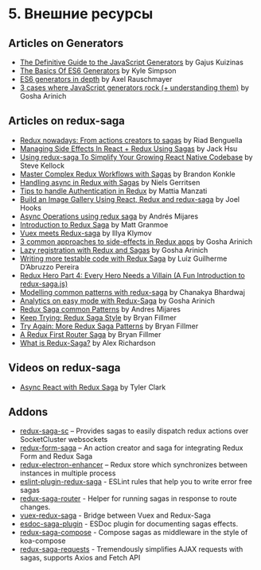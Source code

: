 # 5. Внешние ресурсы

## Articles on Generators

* [The Definitive Guide to the JavaScript Generators](https://github.com/gajus/gajus.com-blog/blob/master/posts/the-definitive-guide-to-the-javascript-generators/index.md) by Gajus Kuizinas
* [The Basics Of ES6 Generators](https://davidwalsh.name/es6-generators) by Kyle Simpson
* [ES6 generators in depth](http://www.2ality.com/2015/03/es6-generators.html) by Axel Rauschmayer
* [3 cases where JavaScript generators rock \(+ understanding them\)](https://goshakkk.name/javascript-generators-understanding-sample-use-cases/) by Gosha Arinich

## Articles on redux-saga

* [Redux nowadays: From actions creators to sagas](https://riad.blog/2015/12/28/redux-nowadays-from-actions-creators-to-sagas/) by Riad Benguella
* [Managing Side Effects In React + Redux Using Sagas](http://jaysoo.ca/2016/01/03/managing-processes-in-redux-using-sagas/) by Jack Hsu
* [Using redux-saga To Simplify Your Growing React Native Codebase](https://medium.com/infinite-red/using-redux-saga-to-simplify-your-growing-react-native-codebase-2b8036f650de#.7wl4wr1tk) by Steve Kellock
* [Master Complex Redux Workflows with Sagas](http://konkle.us/master-complex-redux-workflows-with-sagas/) by Brandon Konkle
* [Handling async in Redux with Sagas](http://wecodetheweb.com/2016/01/23/handling-async-in-redux-with-sagas/) by Niels Gerritsen
* [Tips to handle Authentication in Redux](https://medium.com/@MattiaManzati/tips-to-handle-authentication-in-redux-2-introducing-redux-saga-130d6872fbe7#.g49x2gj1g) by Mattia Manzati
* [Build an Image Gallery Using React, Redux and redux-saga](http://joelhooks.com/blog/2016/03/20/build-an-image-gallery-using-redux-saga/?utm_content=bufferbadc3&utm_medium=social&utm_source=twitter.com&utm_campaign=buffer) by Joel Hooks
* [Async Operations using redux saga](https://medium.com/@andresmijares25/async-operations-using-redux-saga-2ba02ae077b3#.556ey5blj) by Andrés Mijares
* [Introduction to Redux Saga](https://ohyayanotherblog.ghost.io/redux-saga-clock/) by Matt Granmoe
* [Vuex meets Redux-saga](https://medium.com/@xanf/vuex-meets-redux-saga-e9c6b46555e#.d4318am40) by Illya Klymov
* [3 common approaches to side-effects in Redux apps](https://goshakkk.name/redux-side-effect-approaches/) by Gosha Arinich
* [Lazy registration with Redux and Sagas](https://goshakkk.name/lazy-auth-redux-saga-flow/) by Gosha Arinich
* [Writing more testable code with Redux Saga](https://medium.com/grey-frogs/writing-more-testable-code-with-redux-saga-c1561f995225) by Luiz Guilherme D’Abruzzo Pereira
* [Redux Hero Part 4: Every Hero Needs a Villain \(A Fun Introduction to redux-saga.js\)](https://decembersoft.com/posts/redux-hero-part-4-every-hero-needs-a-villain-a-fun-introduction-to-redux-saga-js/)
* [Modelling common patterns with redux-saga](https://medium.com/@chanakyabhardwaj/modelling-common-patterns-with-redux-saga-464a380a37ce) by Chanakya Bhardwaj
* [Analytics on easy mode with Redux-Saga](https://goshakkk.name/analytics-easy-redux-saga/) by Gosha Arinich
* [Redux Saga common Patterns](https://medium.com/shiftgig-blog/redux-saga-common-patterns-48437892e11c) by Andres Mijares
* [Keep Trying: Redux Saga Style](https://medium.com/@bryanfillmer/keep-trying-redux-saga-style-b273882b9ec) by Bryan Fillmer
* [Try Again: More Redux Saga Patterns](https://codeburst.io/try-again-more-redux-saga-patterns-bfbc3ffcdc) by Bryan Fillmer
* [A Redux First Router Saga](https://medium.com/@bryanfillmer/a-redux-first-router-saga-67c2cda9252e) by Bryan Fillmer
* [What is Redux-Saga?](https://engineering.universe.com/what-is-redux-saga-c1252fc2f4d1) by Alex Richardson

## Videos on redux-saga

* [Async React with Redux Saga](https://egghead.io/courses/async-react-with-redux-saga) by Tyler Clark

## Addons

* [redux-saga-sc](https://www.npmjs.com/package/redux-saga-sc) – Provides sagas to easily dispatch redux actions over SocketCluster websockets
* [redux-form-saga](https://www.npmjs.com/package/redux-form-saga) – An action creator and saga for integrating Redux Form and Redux Saga
* [redux-electron-enhancer](https://www.npmjs.com/package/redux-electron-enhancer) – Redux store which synchronizes between instances in multiple process
* [eslint-plugin-redux-saga](https://www.npmjs.com/package/eslint-plugin-redux-saga) - ESLint rules that help you to write error free sagas
* [redux-saga-router](https://www.npmjs.com/package/redux-saga-router) - Helper for running sagas in response to route changes.
* [vuex-redux-saga](https://github.com/xanf/vuex-redux-saga) - Bridge between Vuex and Redux-Saga
* [esdoc-saga-plugin](https://www.npmjs.com/package/esdoc-saga-plugin) - ESDoc plugin for documenting sagas effects.
* [redux-saga-compose](https://www.npmjs.com/package/redux-saga-compose) - Compose sagas as middleware in the style of koa-compose
* [redux-saga-requests](https://github.com/klis87/redux-saga-requests) - Tremendously simplifies AJAX requests with sagas, supports Axios and Fetch API


